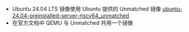 + Ubuntu 24.04 LTS 镜像使用 Ubuntu 提供的 Unmatched 镜像 [ubuntu-24.04-preinstalled-server-riscv64\_unmatched](https://cdimage.ubuntu.com/releases/noble/release/ubuntu-24.04-preinstalled-server-riscv64+unmatched.img.xz)
+ 在官方文档中 QEMU 与 Unmatched 共用一个镜像

